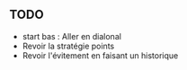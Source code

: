 

## TODO

- start bas : Aller en dialonal
- Revoir la stratégie points
- Revoir l'évitement en faisant un historique

